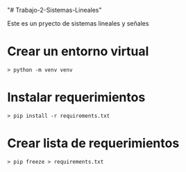"# Trabajo-2-Sistemas-Lineales"

Este es un pryecto de sistemas lineales y señales

# Crear un entorno virtual

    > python -m venv venv

# Instalar requerimientos

    > pip install -r requirements.txt

# Crear lista de requerimientos

    > pip freeze > requirements.txt
